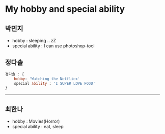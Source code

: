 # My hobby and special ability
## 박민지
- hobby : sleeping .. zZ
- special ability : I can use photoshop-tool

## 정다솔
```javascript
정다솔 : {
	hobby: 'Watching the Netfliex'
	special ability : 'I SUPER LOVE FOOD'
}
```
* * *

## 최한나
- hobby : Movies(Horror)
- special ability : eat, sleep
